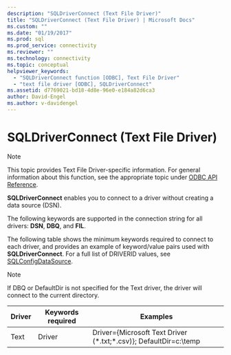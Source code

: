 ```yaml
---
description: "SQLDriverConnect (Text File Driver)"
title: "SQLDriverConnect (Text File Driver) | Microsoft Docs"
ms.custom: ""
ms.date: "01/19/2017"
ms.prod: sql
ms.prod_service: connectivity
ms.reviewer: ""
ms.technology: connectivity
ms.topic: conceptual
helpviewer_keywords: 
  - "SQLDriverConnect function [ODBC], Text File Driver"
  - "text file driver [ODBC], SQLDriverConnect"
ms.assetid: d7769021-bd18-4d8e-96e0-e184a82d6ca3
author: David-Engel
ms.author: v-davidengel
---
```

# SQLDriverConnect (Text File Driver)
> [!NOTE]  
>  This topic provides Text File Driver-specific information. For general information about this function, see the appropriate topic under [ODBC API Reference](../../odbc/reference/syntax/odbc-api-reference.md).  
  
 **SQLDriverConnect** enables you to connect to a driver without creating a data source (DSN).  
  
 The following keywords are supported in the connection string for all drivers: **DSN**, **DBQ**, and **FIL**.  
  
 The following table shows the minimum keywords required to connect to each driver, and provides an example of keyword/value pairs used with **SQLDriverConnect**. For a full list of DRIVERID values, see [SQLConfigDataSource](../../odbc/microsoft/sqlconfigdatasource-text-file-driver.md).  
  
> [!NOTE]  
>  If DBQ or DefaultDir is not specified for the Text driver, the driver will connect to the current directory.  
  
|Driver|Keywords required|Examples|  
|------------|-----------------------|--------------|  
|Text|Driver|Driver={Microsoft Text Driver (*.txt;\*.csv)}; DefaultDir=c:\temp|
